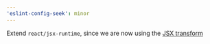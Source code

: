 ```yaml
---
'eslint-config-seek': minor
---
```


Extend `react/jsx-runtime`, since we are now using the [JSX transform](https://legacy.reactjs.org/blog/2020/09/22/introducing-the-new-jsx-transform.html)
